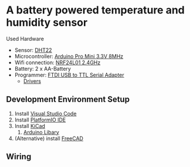 # A battery powered temperature and humidity sensor
Used Hardware
- Sensor: [DHT22]()
- Microcontroller: [Arduino Pro Mini 3.3V 8MHz]()
- Wifi connection: [NRF24L01 2.4GHz]()
- Battery: 2 x AA-Battery
- Programmer: [FTDI USB to TTL Serial Adapter](https://www.mikrocontroller.net/topic/435491)
    - [Drivers](https://ftdichip.com/drivers/)

## Development Environment Setup
1. Install [Visual Studio Code](https://code.visualstudio.com/download)
2. Install [PlatformIO IDE](https://marketplace.visualstudio.com/items?itemName=platformio.platformio-ide)
4. Install [KiCad]()
    1. [Arduino Libary](https://github.com/Duckle29/kicad-libraries)
5. (Alternative) install [FreeCAD]()

## Wiring